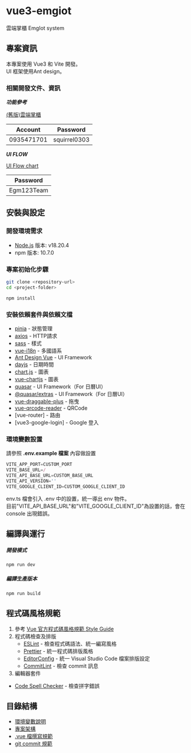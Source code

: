 # vue3-emgiot
雲端掌櫃 EmgIot system


## 專案資訊
本專案使用 Vue3 和 Vite 開發。  
UI 框架使用Ant design。


### 相關開發文件、資訊

***功能參考*** 

[(舊版)雲端掌櫃](https://cm.alfaloop.com/Dashboard)

| Account     | Password     |
|-------------|--------------|
| 0935471701  | squirrel0303 |

***UI FLOW***

[UI Flow chart](https://overflow.io/s/KH44MLMA/?node=e76d6eb6)

| Password    |
|-------------|
| Egm123Team  |


## 安裝與設定

### 開發環境需求
- [Node.js](https://nodejs.org) 版本: v18.20.4  
- npm 版本: 10.7.0


### 專案初始化步驟

```bash
git clone <repository-url>
cd <project-folder>
```

```bash
npm install
```


### 安裝依賴套件與依賴文檔

- [pinia](https://pinia.vuejs.org/) - 狀態管理
- [axios](https://axios-http.com/docs/intro) - HTTP請求
- [sass](https://sass-lang.com/) - 樣式
- [vue-i18n](https://vue-i18n.intlify.dev/guide/installation.html) - 多國語系
- [Ant Design Vue](https://antdv.com/) - UI Framework
- [dayjs](https://day.js.org/docs/en/installation/installation) - 日期時間
- [chart.js](https://www.chartjs.org/) - 圖表
- [vue-chartjs](https://vue-chartjs.org/) - 圖表
- [quasar](https://quasar.dev/) - UI Framework（For 日曆UI）
- [@quasar/extras](https://www.npmjs.com/package/@quasar/extras) - UI Framework（For 日曆UI）
- [vue-draggable-plus](https://vue-draggable-plus.pages.dev/) - 拖曳
- [vue-qrcode-reader](https://gruhn.github.io/vue-qrcode-reader/) - QRCode
- [vue-router] - 路由
- [vue3-google-login] - Google 登入


### 環境變數設置

請參照 **.env.example 檔案**  內容做設置

```ts
VITE_APP_PORT=CUSTOM_PORT
VITE_BASE_URL=/
VITE_API_BASE_URL=CUSTOM_BASE_URL
VITE_API_VERSION=''
VITE_GOOGLE_CLIENT_ID=CUSTOM_GOOGLE_CLIENT_ID
```

env.ts 檔會引入 .env 中的設置，統一導出 env 物件。  
目前"VITE_API_BASE_URL"和"VITE_GOOGLE_CLIENT_ID"為設置的話，會在 console 出現錯誤。


## 編譯與運行

##### 開發模式
```ts
npm run dev
```

##### 編譯生產版本
```ts
npm run build
```


## 程式碼風格規範

1. 參考 [Vue 官方程式碼風格規範 Style Guide](https://vuejs.org/style-guide)
2. 程式碼檢查及排版
   - [ESLint](https://eslint.org) - 檢查程式碼語法、統一編寫風格
   - [Prettier](https://prettier.io) - 統一程式碼排版風格
   - [EditorConfig](https://editorconfig.org) - 統一 Visual Studio Code 檔案排版設定
   - [CommitLint](https://commitlint.js.org) - 檢查 commit 訊息
3. 編輯器套件
  - [Code Spell Checker](https://marketplace.visualstudio.com/items?itemName=streetsidesoftware.code-spell-checker) - 檢查拼字錯誤


## 目錄結構

- [環境變數說明](./readme/ENVIRONMENT.md)
- [專案架構](./readme/ARCHITECTURE.md)
- [.vue 檔撰寫規範](./readme/BASE-VUE.md)
- [git commit 規範](./readme/GIT-COMMIT.md)